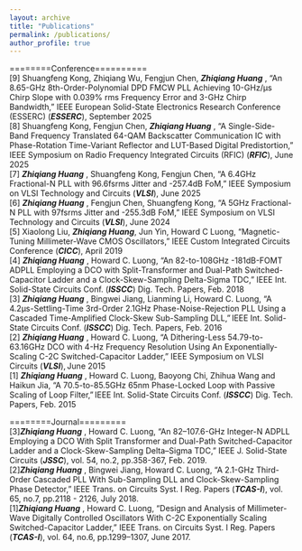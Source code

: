 ```yaml
---
layout: archive
title: "Publications"
permalink: /publications/
author_profile: true
--- 
```

========Conference==========  
[9] Shuangfeng Kong, Zhiqiang Wu, Fengjun Chen, **_Zhiqiang Huang_** , “An 8.65-GHz 8th-Order-Polynomial DPD FMCW PLL Achieving 10-GHz/µs Chirp Slope with 0.039% rms Frequency Error and 3-GHz Chirp Bandwidth,” IEEE European Solid-State Electronics Research Conference (ESSERC) (**_ESSERC_**), September 2025  
[8] Shuangfeng Kong, Fengjun Chen, **_Zhiqiang Huang_** , “A Single-Side-Band Frequency Translated 64-QAM Backscatter Communication IC with Phase-Rotation Time-Variant Reflector and LUT-Based Digital Predistortion,” IEEE Symposium on Radio Frequency Integrated Circuits (RFIC) (**_RFIC_**), June 2025  
[7] **_Zhiqiang Huang_** , Shuangfeng Kong, Fengjun Chen, “A 6.4GHz Fractional-N PLL with 96.6fsrms Jitter and -257.4dB FoM,” IEEE Symposium on VLSI Technology and Circuits (**_VLSI_**), June 2025  
[6] **_Zhiqiang Huang_** , Fengjun Chen, Shuangfeng Kong, “A 5GHz Fractional-N PLL with 97fsrms Jitter and -255.3dB FoM,” IEEE Symposium on VLSI Technology and Circuits (**_VLSI_**), June 2024  
[5] Xiaolong Liu, **_Zhiqiang Huang_**, Jun Yin, Howard C Luong, “Magnetic-Tuning Millimeter-Wave CMOS Oscillators,” IEEE Custom Integrated Circuits Conference (**_CICC_**), April 2019  
[4] **_Zhiqiang Huang_** , Howard C. Luong, “An 82-to-108GHz -181dB-FOMT ADPLL Employing a DCO with Split-Transformer and Dual-Path Switched-Capacitor Ladder and a Clock-Skew-Sampling Delta-Sigma TDC,” IEEE Int. Solid-State Circuits Conf. (**_ISSCC_**) Dig. Tech. Papers,  Feb. 2018  
[3] **_Zhiqiang Huang_** , Bingwei Jiang, Lianming Li, Howard C. Luong, “A 4.2μs-Settling-Time 3rd-Order 2.1GHz Phase-Noise-Rejection PLL Using a Cascaded Time-Amplified Clock-Skew Sub-Sampling DLL,” IEEE Int. Solid-State Circuits Conf. (**_ISSCC_**) Dig. Tech. Papers, Feb. 2016  
[2] **_Zhiqiang Huang_** , Howard C. Luong, “A Dithering-Less 54.79-to-63.16GHz DCO with 4-Hz Frequency Resolution Using An Exponentially-Scaling C-2C Switched-Capacitor Ladder,” IEEE Symposium on VLSI Circuits (**_VLSI_**), June 2015  
[1] **_Zhiqiang Huang_** , Howard C. Luong, Baoyong Chi, Zhihua Wang and Haikun Jia, “A 70.5-to-85.5GHz 65nm Phase-Locked Loop with Passive Scaling of Loop Filter,” IEEE Int. Solid-State Circuits Conf. (**_ISSCC_**) Dig. Tech. Papers, Feb. 2015  

========Journal=========  
[3]**_Zhiqiang Huang_** , Howard C. Luong, “An 82–107.6-GHz Integer-N ADPLL Employing a DCO With Split Transformer and Dual-Path Switched-Capacitor Ladder and a Clock-Skew-Sampling Delta–Sigma TDC,” IEEE J. Solid-State Circuits (**_JSSC_**), vol. 54, no.2, pp.358-367, Feb. 2019.  
[2]**_Zhiqiang Huang_** , Bingwei Jiang, Howard C. Luong, “A 2.1-GHz Third-Order Cascaded PLL With Sub-Sampling DLL and Clock-Skew-Sampling Phase Detector,” IEEE Trans. on Circuits Syst. I Reg. Papers (**_TCAS-I_**), vol. 65, no.7, pp.2118 - 2126, July 2018.  
[1]**_Zhiqiang Huang_** , Howard C. Luong, “Design and Analysis of Millimeter-Wave Digitally Controlled Oscillators With C-2C Exponentially Scaling Switched-Capacitor Ladder,” IEEE Trans. on Circuits Syst. I Reg. Papers (**_TCAS-I_**), vol. 64, no.6, pp.1299–1307, June 2017. 
